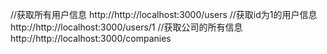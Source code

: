 //获取所有用户信息
http://http://localhost:3000/users
//获取id为1的用户信息
http://http://localhost:3000/users/1
//获取公司的所有信息
http://http://localhost:3000/companies
